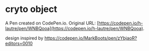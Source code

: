# cryto object

A Pen created on CodePen.io. Original URL: [https://codepen.io/h-lautre/pen/WNBQooa](https://codepen.io/h-lautre/pen/WNBQooa).

design inspired by https://codepen.io/MarkBoots/pen/zYbjaoR?editors=0010